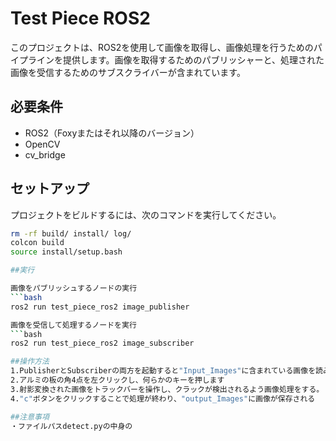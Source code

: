 # Test Piece ROS2

このプロジェクトは、ROS2を使用して画像を取得し、画像処理を行うためのパイプラインを提供します。画像を取得するためのパブリッシャーと、処理された画像を受信するためのサブスクライバーが含まれています。

## 必要条件

- ROS2（Foxyまたはそれ以降のバージョン）
- OpenCV
- cv_bridge

## セットアップ

プロジェクトをビルドするには、次のコマンドを実行してください。

```bash
rm -rf build/ install/ log/
colcon build
source install/setup.bash

##実行

画像をパブリッシュするノードの実行
```bash
ros2 run test_piece_ros2 image_publisher

画像を受信して処理するノードを実行
```bash
ros2 run test_piece_ros2 image_subscriber

##操作方法
1.PublisherとSubscriberの両方を起動すると"Input_Images"に含まれている画像を読み込まれ画像が表示されます
2.アルミの板の角4点を左クリックし、何らかのキーを押します
3.射影変換された画像をトラックバーを操作し、クラックが検出されるよう画像処理をする。
4."c"ボタンをクリックすることで処理が終わり、"output_Images"に画像が保存される

##注意事項
・ファイルパスdetect.pyの中身の
